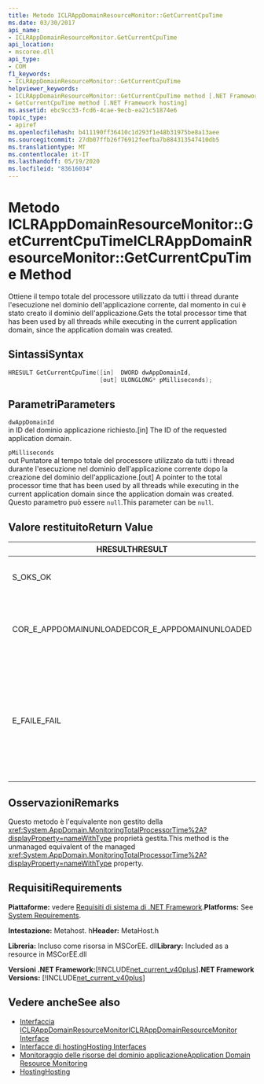 ```yaml
---
title: Metodo ICLRAppDomainResourceMonitor::GetCurrentCpuTime
ms.date: 03/30/2017
api_name:
- ICLRAppDomainResourceMonitor.GetCurrentCpuTime
api_location:
- mscoree.dll
api_type:
- COM
f1_keywords:
- ICLRAppDomainResourceMonitor::GetCurrentCpuTime
helpviewer_keywords:
- ICLRAppDomainResourceMonitor::GetCurrentCpuTime method [.NET Framework hosting]
- GetCurrentCpuTime method [.NET Framework hosting]
ms.assetid: ebc9cc33-fcd6-4cae-9ecb-ea21c51874e6
topic_type:
- apiref
ms.openlocfilehash: b411190ff36410c1d293f1e48b31975be8a13aee
ms.sourcegitcommit: 27db07ffb26f76912feefba7b884313547410db5
ms.translationtype: MT
ms.contentlocale: it-IT
ms.lasthandoff: 05/19/2020
ms.locfileid: "83616034"
---
```

# <a name="iclrappdomainresourcemonitorgetcurrentcputime-method"></a><span data-ttu-id="d8c48-102">Metodo ICLRAppDomainResourceMonitor::GetCurrentCpuTime</span><span class="sxs-lookup"><span data-stu-id="d8c48-102">ICLRAppDomainResourceMonitor::GetCurrentCpuTime Method</span></span>
<span data-ttu-id="d8c48-103">Ottiene il tempo totale del processore utilizzato da tutti i thread durante l'esecuzione nel dominio dell'applicazione corrente, dal momento in cui è stato creato il dominio dell'applicazione.</span><span class="sxs-lookup"><span data-stu-id="d8c48-103">Gets the total processor time that has been used by all threads while executing in the current application domain, since the application domain was created.</span></span>  
  
## <a name="syntax"></a><span data-ttu-id="d8c48-104">Sintassi</span><span class="sxs-lookup"><span data-stu-id="d8c48-104">Syntax</span></span>  
  
```cpp  
HRESULT GetCurrentCpuTime([in]  DWORD dwAppDomainId,  
                          [out] ULONGLONG* pMilliseconds);  
```  
  
## <a name="parameters"></a><span data-ttu-id="d8c48-105">Parametri</span><span class="sxs-lookup"><span data-stu-id="d8c48-105">Parameters</span></span>  
 `dwAppDomainId`  
 <span data-ttu-id="d8c48-106">in ID del dominio applicazione richiesto.</span><span class="sxs-lookup"><span data-stu-id="d8c48-106">[in] The ID of the requested application domain.</span></span>  
  
 `pMilliseconds`  
 <span data-ttu-id="d8c48-107">out Puntatore al tempo totale del processore utilizzato da tutti i thread durante l'esecuzione nel dominio dell'applicazione corrente dopo la creazione del dominio dell'applicazione.</span><span class="sxs-lookup"><span data-stu-id="d8c48-107">[out] A pointer to the total processor time that has been used by all threads while executing in the current application domain since the application domain was created.</span></span> <span data-ttu-id="d8c48-108">Questo parametro può essere `null`.</span><span class="sxs-lookup"><span data-stu-id="d8c48-108">This parameter can be `null`.</span></span>  
  
## <a name="return-value"></a><span data-ttu-id="d8c48-109">Valore restituito</span><span class="sxs-lookup"><span data-stu-id="d8c48-109">Return Value</span></span>  
  
|<span data-ttu-id="d8c48-110">HRESULT</span><span class="sxs-lookup"><span data-stu-id="d8c48-110">HRESULT</span></span>|<span data-ttu-id="d8c48-111">Description</span><span class="sxs-lookup"><span data-stu-id="d8c48-111">Description</span></span>|  
|-------------|-----------------|  
|<span data-ttu-id="d8c48-112">S_OK</span><span class="sxs-lookup"><span data-stu-id="d8c48-112">S_OK</span></span>|<span data-ttu-id="d8c48-113">Metodo completato correttamente.</span><span class="sxs-lookup"><span data-stu-id="d8c48-113">The method completed successfully.</span></span>|  
|<span data-ttu-id="d8c48-114">COR_E_APPDOMAINUNLOADED</span><span class="sxs-lookup"><span data-stu-id="d8c48-114">COR_E_APPDOMAINUNLOADED</span></span>|<span data-ttu-id="d8c48-115">Il dominio applicazione è stato scaricato o non esiste.</span><span class="sxs-lookup"><span data-stu-id="d8c48-115">The application domain has been unloaded or does not exist.</span></span>|  
|<span data-ttu-id="d8c48-116">E_FAIL</span><span class="sxs-lookup"><span data-stu-id="d8c48-116">E_FAIL</span></span>|<span data-ttu-id="d8c48-117">Il monitoraggio delle risorse del dominio applicazione non è abilitato.</span><span class="sxs-lookup"><span data-stu-id="d8c48-117">Application domain resource monitoring is not enabled.</span></span><br /><br /> <span data-ttu-id="d8c48-118">-oppure-</span><span class="sxs-lookup"><span data-stu-id="d8c48-118">-or-</span></span><br /><br /> <span data-ttu-id="d8c48-119">Tutti gli altri errori.</span><span class="sxs-lookup"><span data-stu-id="d8c48-119">All other failures.</span></span>|  
  
## <a name="remarks"></a><span data-ttu-id="d8c48-120">Osservazioni</span><span class="sxs-lookup"><span data-stu-id="d8c48-120">Remarks</span></span>  
 <span data-ttu-id="d8c48-121">Questo metodo è l'equivalente non gestito della <xref:System.AppDomain.MonitoringTotalProcessorTime%2A?displayProperty=nameWithType> proprietà gestita.</span><span class="sxs-lookup"><span data-stu-id="d8c48-121">This method is the unmanaged equivalent of the managed <xref:System.AppDomain.MonitoringTotalProcessorTime%2A?displayProperty=nameWithType> property.</span></span>  
  
## <a name="requirements"></a><span data-ttu-id="d8c48-122">Requisiti</span><span class="sxs-lookup"><span data-stu-id="d8c48-122">Requirements</span></span>  
 <span data-ttu-id="d8c48-123">**Piattaforme:** vedere [Requisiti di sistema di .NET Framework](../../get-started/system-requirements.md).</span><span class="sxs-lookup"><span data-stu-id="d8c48-123">**Platforms:** See [System Requirements](../../get-started/system-requirements.md).</span></span>  
  
 <span data-ttu-id="d8c48-124">**Intestazione:** Metahost. h</span><span class="sxs-lookup"><span data-stu-id="d8c48-124">**Header:** MetaHost.h</span></span>  
  
 <span data-ttu-id="d8c48-125">**Libreria:** Incluso come risorsa in MSCorEE. dll</span><span class="sxs-lookup"><span data-stu-id="d8c48-125">**Library:** Included as a resource in MSCorEE.dll</span></span>  
  
 <span data-ttu-id="d8c48-126">**Versioni .NET Framework:**[!INCLUDE[net_current_v40plus](../../../../includes/net-current-v40plus-md.md)]</span><span class="sxs-lookup"><span data-stu-id="d8c48-126">**.NET Framework Versions:** [!INCLUDE[net_current_v40plus](../../../../includes/net-current-v40plus-md.md)]</span></span>  
  
## <a name="see-also"></a><span data-ttu-id="d8c48-127">Vedere anche</span><span class="sxs-lookup"><span data-stu-id="d8c48-127">See also</span></span>

- [<span data-ttu-id="d8c48-128">Interfaccia ICLRAppDomainResourceMonitor</span><span class="sxs-lookup"><span data-stu-id="d8c48-128">ICLRAppDomainResourceMonitor Interface</span></span>](iclrappdomainresourcemonitor-interface.md)
- [<span data-ttu-id="d8c48-129">Interfacce di hosting</span><span class="sxs-lookup"><span data-stu-id="d8c48-129">Hosting Interfaces</span></span>](hosting-interfaces.md)
- [<span data-ttu-id="d8c48-130">Monitoraggio delle risorse del dominio applicazione</span><span class="sxs-lookup"><span data-stu-id="d8c48-130">Application Domain Resource Monitoring</span></span>](../../../standard/garbage-collection/app-domain-resource-monitoring.md)
- [<span data-ttu-id="d8c48-131">Hosting</span><span class="sxs-lookup"><span data-stu-id="d8c48-131">Hosting</span></span>](index.md)
